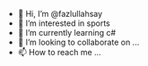- 👋 Hi, I’m @fazlullahsay
- 👀 I’m interested in sports
- 🌱 I’m currently learning c#
- 💞️ I’m looking to collaborate on ...
- 📫 How to reach me ...

